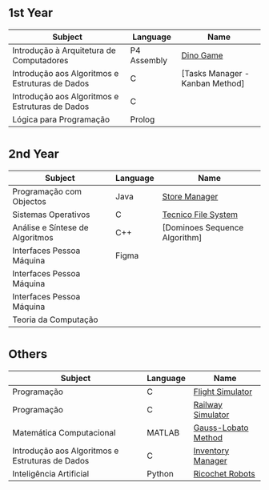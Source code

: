 # <sub>1st Year
Subject | Language | Name 
--- | --- | --- 
Introdução à Arquitetura de Computadores | P4 Assembly | [Dino Game](https://github.com/saradinismarques/leic-a/tree/main/dino-game)
Introdução aos Algoritmos e Estruturas de Dados | C | [Tasks Manager - Kanban Method]
Introdução aos Algoritmos e Estruturas de Dados | C | 
Lógica para Programação | Prolog |
  
# <sub>2nd Year
Subject | Language | Name 
--- | --- | --- 
Programação com Objectos |Java | [Store Manager](https://github.com/saradinismarques/leic-a/tree/main/store-manager)
Sistemas Operativos | C | [Tecnico File System](https://github.com/saradinismarques/leic-a/tree/main/tecnico-file-system)
Análise e Síntese de Algoritmos | C++ | [Dominoes Sequence Algorithm]
Interfaces Pessoa Máquina | Figma |
Interfaces Pessoa Máquina |
Interfaces Pessoa Máquina |
Teoria da Computação |

# <sub>Others
Subject | Language | Name 
--- | --- | --- 
Programação | C | [Flight Simulator](https://github.com/saradinismarques/leic-a/tree/main/flight-simulator)
Programação | C | [Railway Simulator](https://github.com/saradinismarques/leic-a/tree/main/railway-simulator)
Matemática Computacional | MATLAB | [Gauss-Lobato Method](https://github.com/saradinismarques/leic-a/tree/main/gauss-lobato-method)
Introdução aos Algoritmos e Estruturas de Dados | C | [Inventory Manager](https://github.com/saradinismarques/leic-a/tree/main/inventory-manager)
Inteligência Artificial | Python | [Ricochet Robots](https://github.com/saradinismarques/leic-a/tree/main/ricochet-robots)
